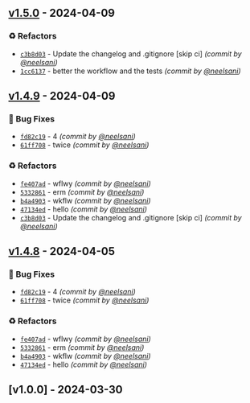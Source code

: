 

## [v1.5.0] - 2024-04-09
### :recycle: Refactors
- [`c3b8d03`](https://github.com/neelsani/mavlink-browser/commit/c3b8d0305175bc740b3241c5c16ad7b55d380665) - Update the changelog and .gitignore [skip ci] *(commit by [@neelsani](https://github.com/neelsani))*
- [`1cc6137`](https://github.com/neelsani/mavlink-browser/commit/1cc613743ff7de9cf7f0c3fc78ce2edfeb6cffde) - better the workflow and the tests *(commit by [@neelsani](https://github.com/neelsani))*


## [v1.4.9] - 2024-04-09
### :bug: Bug Fixes
- [`fd82c19`](https://github.com/neelsani/mavlink-browser/commit/fd82c190f9bedb18aec0b4f5f6ada5eb86a61551) - 4 *(commit by [@neelsani](https://github.com/neelsani))*
- [`61ff708`](https://github.com/neelsani/mavlink-browser/commit/61ff7083dd637b09332fc4881f8c1ecd8e73cc59) - twice *(commit by [@neelsani](https://github.com/neelsani))*

### :recycle: Refactors
- [`fe407ad`](https://github.com/neelsani/mavlink-browser/commit/fe407ade0275816e9d6fd3c874d7a935278cd05a) - wflwy *(commit by [@neelsani](https://github.com/neelsani))*
- [`5332861`](https://github.com/neelsani/mavlink-browser/commit/5332861c0390b7b8c5326246b7df710cccadc3f5) - erm *(commit by [@neelsani](https://github.com/neelsani))*
- [`b4a4903`](https://github.com/neelsani/mavlink-browser/commit/b4a4903219ba1b92306dc241e812511f899f727c) - wkflw *(commit by [@neelsani](https://github.com/neelsani))*
- [`47134ed`](https://github.com/neelsani/mavlink-browser/commit/47134edd61f14144c5a795137bbe630ff6810997) - hello *(commit by [@neelsani](https://github.com/neelsani))*
- [`c3b8d03`](https://github.com/neelsani/mavlink-browser/commit/c3b8d0305175bc740b3241c5c16ad7b55d380665) - Update the changelog and .gitignore [skip ci] *(commit by [@neelsani](https://github.com/neelsani))*


## [v1.4.8] - 2024-04-05
### :bug: Bug Fixes
- [`fd82c19`](https://github.com/neelsani/mavlink-browser/commit/fd82c190f9bedb18aec0b4f5f6ada5eb86a61551) - 4 *(commit by [@neelsani](https://github.com/neelsani))*
- [`61ff708`](https://github.com/neelsani/mavlink-browser/commit/61ff7083dd637b09332fc4881f8c1ecd8e73cc59) - twice *(commit by [@neelsani](https://github.com/neelsani))*

### :recycle: Refactors
- [`fe407ad`](https://github.com/neelsani/mavlink-browser/commit/fe407ade0275816e9d6fd3c874d7a935278cd05a) - wflwy *(commit by [@neelsani](https://github.com/neelsani))*
- [`5332861`](https://github.com/neelsani/mavlink-browser/commit/5332861c0390b7b8c5326246b7df710cccadc3f5) - erm *(commit by [@neelsani](https://github.com/neelsani))*
- [`b4a4903`](https://github.com/neelsani/mavlink-browser/commit/b4a4903219ba1b92306dc241e812511f899f727c) - wkflw *(commit by [@neelsani](https://github.com/neelsani))*
- [`47134ed`](https://github.com/neelsani/mavlink-browser/commit/47134edd61f14144c5a795137bbe630ff6810997) - hello *(commit by [@neelsani](https://github.com/neelsani))*


[v1.4.8]: https://github.com/neelsani/mavlink-browser/compare/v1.0.0...v1.4.8


## [v1.0.0] - 2024-03-30

[v1.4.9]: https://github.com/neelsani/mavlink-browser/compare/v1.0.0...v1.4.9
[v1.5.0]: https://github.com/neelsani/mavlink-browser/compare/v1.4.8...v1.5.0